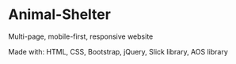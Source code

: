# Animal-Shelter
Multi-page, mobile-first, responsive website

Made with: HTML, CSS, Bootstrap, jQuery, Slick library, AOS library
